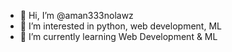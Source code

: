 - 👋 Hi, I’m @aman333nolawz
- 👀 I’m interested in python, web development, ML
- 🌱 I’m currently learning Web Development & ML

<!---
aman333nolawz/aman333nolawz is a ✨ special ✨ repository because its `README.md` (this file) appears on your GitHub profile.
You can click the Preview link to take a look at your changes.
--->
